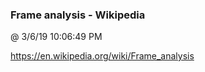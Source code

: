 ﻿

### Frame analysis - Wikipedia
@ 3/6/19 10:06:49 PM

https://en.wikipedia.org/wiki/Frame_analysis


